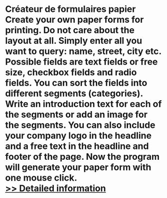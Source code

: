 # Créateur de formulaires papier<br />Create your own paper forms for printing. Do not care about the layout at all. Simply enter all you want to query: name, street, city etc. Possible fields are text fields or free size, checkbox fields and radio fields. You can sort the fields into different segments (categories). Write an introduction text for each of the segments or add an image for the segments. You can also include your company logo in the headline and a free text in the headline and footer of the page. Now the program will generate your paper form with one mouse click.<br />[>> Detailed information](https://secure.shareit.com/shareit/product.html?productid=300421901&affiliateid=200057808)